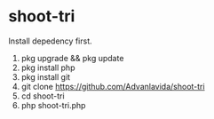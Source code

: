 # shoot-tri

Install depedency first.
1. pkg upgrade && pkg update
2. pkg install php 
3. pkg install git
4. git clone https://github.com/Advanlavida/shoot-tri
5. cd shoot-tri
6. php shoot-tri.php
